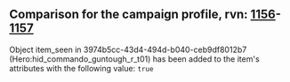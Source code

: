 ## Comparison for the campaign profile, rvn: [1156](https://github.com/PRO100KatYT/FortniteProfileRevisions/tree/main/profiles/campaign/1156%20campaign.json)-[1157](https://github.com/PRO100KatYT/FortniteProfileRevisions/tree/main/profiles/campaign/1157%20campaign.json)

Object item_seen in 3974b5cc-43d4-494d-b040-ceb9df8012b7 (Hero:hid_commando_guntough_r_t01) has been added to the item's attributes with the following value: `true`
<br><br>
